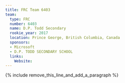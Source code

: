 ```yaml
---
title: FRC Team 6403
team:
  type: FRC
  number: 6403
  name: D.P. Todd Secondary
  rookie_year: 2017
  location: Prince George, British Columbia, Canada
  sponsors:
  - Microsoft
  - D.P. TODD SECONDARY SCHOOL
  links:
    Website:
---
```


{% include remove_this_line_and_add_a_paragraph %}